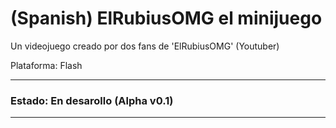 # (Spanish) ElRubiusOMG el minijuego

Un videojuego creado por dos fans de 'ElRubiusOMG' (Youtuber)
  
Plataforma: Flash

-----------------------

### Estado: En desarollo (Alpha v0.1)

-----------------------

